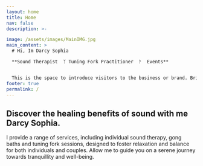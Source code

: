 ```yaml
---
layout: home
title: Home
nav: false
description: >-

image: /assets/images/MainIMG.jpg
main_content: >
  # Hi, Im Darcy Sophia

  **Sound Therapist  ᛉ Tuning Fork Practitioner  ᚫ  Events**


  This is the space to introduce visitors to the business or brand. Briefly explain who's behind it, what it does and what makes it unique. Share its core values and what this site has to offer.
footer: true
permalink: /
---
```


## Discover the healing benefits of sound with me Darcy Sophia.

I provide a range of services, including individual sound therapy, gong baths and tuning fork sessions, designed to foster relaxation and balance for both individuals and couples. Allow me to guide you on a serene journey towards tranquillity and well-being.
